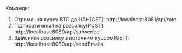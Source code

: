Команди:

1. Отримання курсу BTC до UAH(GET): http://localhost:8081/api/rate
2. Підписати email на розсилку(POST): http://localhost:8080/api/subscribe
3. Здійснити розсилку з поточним курсом(GET): http://localhost:8080/api/sendEmails

